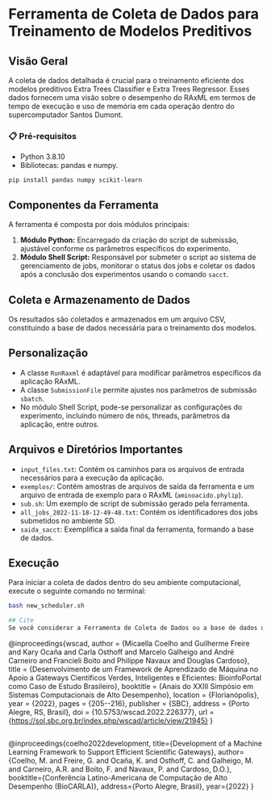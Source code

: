 # Ferramenta de Coleta de Dados para Treinamento de Modelos Preditivos

## Visão Geral
A coleta de dados detalhada é crucial para o treinamento eficiente dos modelos preditivos Extra Trees Classifier e Extra Trees Regressor. Esses dados fornecem uma visão sobre o desempenho do RAxML em termos de tempo de execução e uso de memória em cada operação dentro do supercomputador Santos Dumont.

### 📋 Pré-requisitos

* Python 3.8.10 
* Bibliotecas: pandas e numpy.
```
pip install pandas numpy scikit-learn
```

## Componentes da Ferramenta
A ferramenta é composta por dois módulos principais:

1. **Módulo Python:** Encarregado da criação do script de submissão, ajustável conforme os parâmetros específicos do experimento.
2. **Módulo Shell Script:** Responsável por submeter o script ao sistema de gerenciamento de jobs, monitorar o status dos jobs e coletar os dados após a conclusão dos experimentos usando o comando `sacct`.

## Coleta e Armazenamento de Dados
Os resultados são coletados e armazenados em um arquivo CSV, constituindo a base de dados necessária para o treinamento dos modelos.

## Personalização
- A classe `RunRaxml` é adaptável para modificar parâmetros específicos da aplicação RAxML.
- A classe `SubmissionFile` permite ajustes nos parâmetros de submissão `sbatch`.
- No módulo Shell Script, pode-se personalizar as configurações do experimento, incluindo número de nós, threads, parâmetros da aplicação, entre outros.

## Arquivos e Diretórios Importantes
- `input_files.txt`: Contém os caminhos para os arquivos de entrada necessários para a execução da aplicação.
- `exemplos/`: Contém amostras de arquivos de saída da ferramenta e um arquivo de entrada de exemplo para o RAxML (`aminoacido.phylip`).
- `sub.sh`: Um exemplo de script de submissão gerado pela ferramenta.
- `all_jobs_2022-11-18-12-49-48.txt`: Contém os identificadores dos jobs submetidos no ambiente SD.
- `saida_sacct`: Exemplifica a saída final da ferramenta, formando a base de dados.

## Execução
Para iniciar a coleta de dados dentro do seu ambiente computacional, execute o seguinte comando no terminal:
```bash
bash new_scheduler.sh

## Cite
Se você considerar a Ferramenta de Coleta de Dados ou a base de dados úteis para sua pesquisa, recomendamos citar os seguintes artigos em seus trabalhos:

```
@inproceedings{wscad,
 author = {Micaella Coelho and Guilherme Freire and Kary Ocaña and Carla Osthoff and Marcelo Galheigo and André Carneiro and Francieli Boito and Philippe Navaux and Douglas Cardoso},
 title = {Desenvolvimento de um Framework de Aprendizado de Máquina no Apoio a Gateways Científicos Verdes, Inteligentes e Eficientes: BioinfoPortal como Caso de Estudo Brasileiro},
 booktitle = {Anais do XXIII Simpósio em Sistemas Computacionais de Alto Desempenho},
 location = {Florianópolis},
 year = {2022},
 pages = {205--216},
 publisher = {SBC},
 address = {Porto Alegre, RS, Brasil},
 doi = {10.5753/wscad.2022.226377},
 url = {https://sol.sbc.org.br/index.php/wscad/article/view/21945}
}
```
```
@inproceedings{coelho2022development,
  title={Development of a Machine Learning Framework to Support Efficient Scientific Gateways},
  author={Coelho, M. and Freire, G. and Ocaña, K. and Osthoff, C. and Galheigo, M. and Carneiro, A.R. and Boito, F. and Navaux, P. and Cardoso, D.O.},
  booktitle={Conferência Latino-Americana de Computação de Alto Desempenho (BioCARLA)},
  address={Porto Alegre, Brasil},
  year={2022}
}
```
